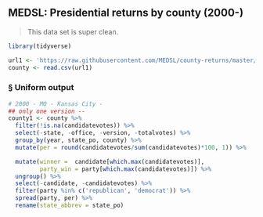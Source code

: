 MEDSL: Presidential returns by county (2000-)
---------------------------------------------

> This data set is super clean.

``` r
library(tidyverse)
```

``` r
url1 <- 'https://raw.githubusercontent.com/MEDSL/county-returns/master/countypres_2000-2016.csv'
county <- read.csv(url1)
```

### § Uniform output

``` r
# 2000 - MO - Kansas City -
## only one version -- 
county1 <- county %>%
  filter(!is.na(candidatevotes)) %>%
  select(-state, -office, -version, -totalvotes) %>%
  group_by(year, state_po, county) %>%
  mutate(per = round(candidatevotes/sum(candidatevotes)*100, 1)) %>%

  mutate(winner =  candidate[which.max(candidatevotes)],
         party_win = party[which.max(candidatevotes)]) %>%
  ungroup() %>%
  select(-candidate, -candidatevotes) %>%
  filter(party %in% c('republican', 'democrat')) %>%
  spread(party, per) %>%
  rename(state_abbrev = state_po)
```
